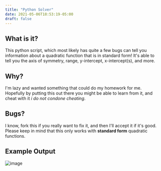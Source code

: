 ```yaml
---
title: "Python Solver"
date: 2021-05-06T18:53:19-05:00
draft: false
---
```


## What is it?
This python script, which most likely has quite a few bugs can tell you information about a quadratic function that is in standard form! It's able to tell you the axis of symmetry, range, y-intercept, x-intercept(s), and more.

## Why?
I'm lazy and wanted something that could do my homework for me. Hopefully by putting this out there you might be able to learn from it, and cheat with it *i do not condone cheating*.

## Bugs?
I know, fork this if you really want to fix it, and then I'll accept it if it's good. Please keep in mind that this only works with **standard form** quadratic functions.

## Example Output
![image](https://user-images.githubusercontent.com/72959444/116012408-e4d71600-a5ef-11eb-9232-2fd553bcc115.png)
